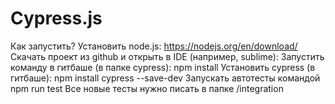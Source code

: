 # Cypress.js
Как запустить?
Установить node.js: https://nodejs.org/en/download/
Скачать проект из github и открыть в IDE (например, sublime):
Запустить команду в гитбаше (в папке cypress): npm install
Установить cypress (в гитбаше): npm install cypress --save-dev
Запускать автотесты командой npm run test
Все новые тесты нужно писать в папке /integration
